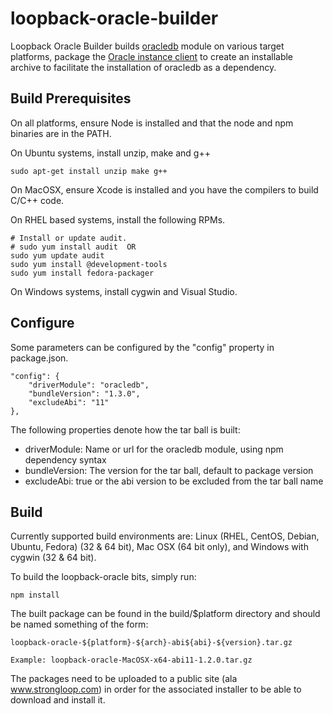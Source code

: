# loopback-oracle-builder

Loopback Oracle Builder builds [oracledb](https://github.com/oracle/node-oracledb) module on various target
platforms, package the [Oracle instance client](http://www.oracle.com/technetwork/database/features/instant-client/index-097480.html)
to create an installable archive to facilitate the installation of oracledb as a dependency.


## Build Prerequisites

On all platforms, ensure Node is installed and that the node and npm
binaries are in the PATH.


On Ubuntu systems, install unzip, make and g++

    sudo apt-get install unzip make g++


On MacOSX, ensure Xcode is installed and you have the compilers to 
build C/C++ code. 


On RHEL based systems, install the following RPMs.

    # Install or update audit.
    # sudo yum install audit  OR
    sudo yum update audit
    sudo yum install @development-tools
    sudo yum install fedora-packager

On Windows systems, install cygwin and Visual Studio.

## Configure

Some parameters can be configured by the "config" property in package.json.

    "config": {
        "driverModule": "oracledb",
        "bundleVersion": "1.3.0",
        "excludeAbi": "11"
    },

The following properties denote how the tar ball is built:

- driverModule: Name or url for the oracledb module, using npm dependency syntax
- bundleVersion: The version for the tar ball, default to package version
- excludeAbi: true or the abi version to be excluded from the tar ball name

## Build
Currently supported build environments are: Linux (RHEL, CentOS, Debian, Ubuntu, Fedora) (32 & 64 bit),
Mac OSX (64 bit only), and Windows with cygwin (32 & 64 bit).

To build the loopback-oracle bits, simply run:

    npm install

The built package can be found in the build/$platform directory and should
be named something of the form:

    loopback-oracle-${platform}-${arch}-abi${abi}-${version}.tar.gz

    Example: loopback-oracle-MacOSX-x64-abi11-1.2.0.tar.gz


The packages need to be uploaded to a public site (ala www.strongloop.com)
in order for the associated installer to be able to download and install
it.


